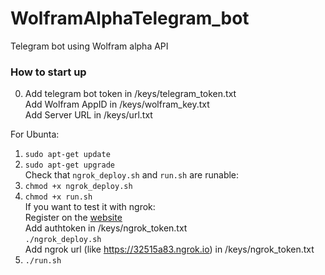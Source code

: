 # WolframAlphaTelegram_bot
Telegram bot using Wolfram alpha API 

### How to start up
0. Add telegram bot token in /keys/telegram_token.txt  
   Add Wolfram AppID in /keys/wolfram_key.txt  
   Add Server URL in /keys/url.txt  
   
For Ubunta:
1. ```sudo apt-get update```
3. ```sudo apt-get upgrade```  
Check that ```ngrok_deploy.sh``` and ```run.sh``` are runable:
3. ```chmod +x ngrok_deploy.sh```
4. ```chmod +x run.sh```  
If you want to test it with ngrok:  
      Register on the [website](https://dashboard.ngrok.com/get-started/setup)  
      Add authtoken in /keys/ngrok_token.txt  
      ```./ngrok_deploy.sh```  
      Add ngrok url (like https://32515a83.ngrok.io) in /keys/ngrok_token.txt  
5. ```./run.sh```
